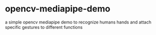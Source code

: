 # opencv-mediapipe-demo
a simple opencv mediapipe demo to recognize humans hands and attach specific gestures to different functions
